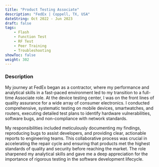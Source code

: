 ```yaml
---
title: "Product Testing Associate"
description: "FedEx | Coppell, TX, USA"
dateString: Oct 2022 - Jun 2023
draft: false
tags:
    - Flash
    - Function Test
    - RF Test
    - Peer Training
    - Troubleshooting
showToc: false
weight: 302
--- 
```


### Description

My journey at FedEx began as a contractor, where my performance and analytical skills in a fast-paced environment led to my transition to a full-time Associate role. At the device testing center, I was on the front lines of quality assurance for a wide array of consumer electronics. I conducted comprehensive, systematic testing on mobile devices, smartwatches, and routers, executing detailed test plans to identify hardware vulnerabilities, software bugs, and non-compliance with network standards.

My responsibilities included meticulously documenting my findings, reproducing bugs to assist developers, and providing clear, actionable reports to engineering teams. This collaborative process was crucial in accelerating the repair cycle and ensuring that products met the highest standards of quality and security before reaching the market. The role sharpened my analytical skills and gave me a deep appreciation for the importance of rigorous testing in the software development lifecycle.


